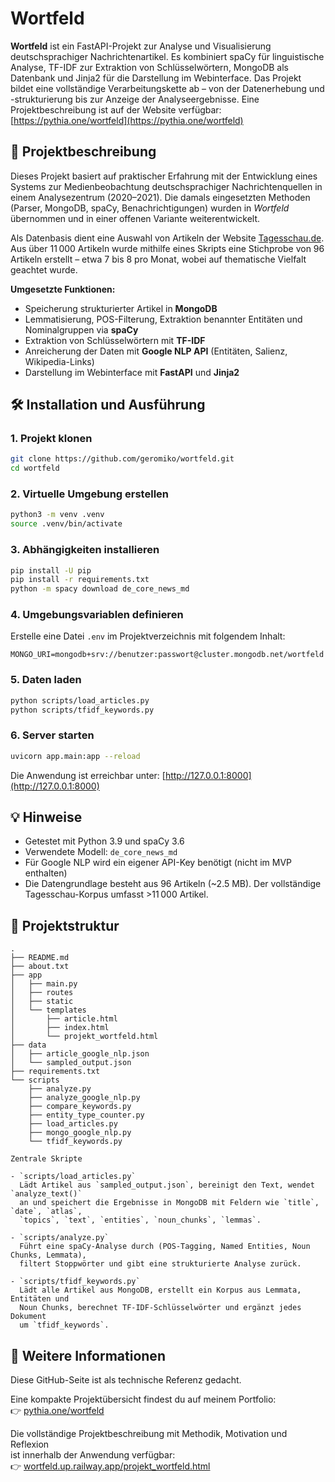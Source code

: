 # Wortfeld

**Wortfeld** ist ein FastAPI-Projekt zur Analyse und Visualisierung deutschsprachiger Nachrichtenartikel. Es kombiniert spaCy für linguistische Analyse, TF-IDF zur Extraktion von Schlüsselwörtern, MongoDB als Datenbank und Jinja2 für die Darstellung im Webinterface. Das Projekt bildet eine vollständige Verarbeitungskette ab – von der Datenerhebung und -strukturierung bis zur Anzeige der Analyseergebnisse.
Eine Projektbeschreibung ist auf der Website verfügbar:  
[https://pythia.one/wortfeld](https://pythia.one/wortfeld)

## 📌 Projektbeschreibung

Dieses Projekt basiert auf praktischer Erfahrung mit der Entwicklung eines Systems zur Medienbeobachtung deutschsprachiger Nachrichtenquellen in einem Analysezentrum (2020–2021). Die damals eingesetzten Methoden (Parser, MongoDB, spaCy, Benachrichtigungen) wurden in *Wortfeld* übernommen und in einer offenen Variante weiterentwickelt.

Als Datenbasis dient eine Auswahl von Artikeln der Website [Tagesschau.de](https://tagesschau.de). Aus über 11 000 Artikeln wurde mithilfe eines Skripts eine Stichprobe von 96 Artikeln erstellt – etwa 7 bis 8 pro Monat, wobei auf thematische Vielfalt geachtet wurde.

**Umgesetzte Funktionen:**

- Speicherung strukturierter Artikel in **MongoDB**
- Lemmatisierung, POS-Filterung, Extraktion benannter Entitäten und Nominalgruppen via **spaCy**
- Extraktion von Schlüsselwörtern mit **TF-IDF**
- Anreicherung der Daten mit **Google NLP API** (Entitäten, Salienz, Wikipedia-Links)
- Darstellung im Webinterface mit **FastAPI** und **Jinja2**

## 🛠️ Installation und Ausführung

### 1. Projekt klonen

```bash
git clone https://github.com/geromiko/wortfeld.git
cd wortfeld
```

### 2. Virtuelle Umgebung erstellen

```bash
python3 -m venv .venv
source .venv/bin/activate
```

### 3. Abhängigkeiten installieren

```bash
pip install -U pip
pip install -r requirements.txt
python -m spacy download de_core_news_md
```

### 4. Umgebungsvariablen definieren

Erstelle eine Datei `.env` im Projektverzeichnis mit folgendem Inhalt:

```env
MONGO_URI=mongodb+srv://benutzer:passwort@cluster.mongodb.net/wortfeld
```

### 5. Daten laden

```bash
python scripts/load_articles.py
python scripts/tfidf_keywords.py
```

### 6. Server starten

```bash
uvicorn app.main:app --reload
```

Die Anwendung ist erreichbar unter: [http://127.0.0.1:8000](http://127.0.0.1:8000)

## 💡 Hinweise

- Getestet mit Python 3.9 und spaCy 3.6
- Verwendete Modell: `de_core_news_md`
- Für Google NLP wird ein eigener API-Key benötigt (nicht im MVP enthalten)
- Die Datengrundlage besteht aus 96 Artikeln (~2.5 MB). Der vollständige Tagesschau-Korpus umfasst >11 000 Artikel.

## 📂 Projektstruktur

```
.
├── README.md
├── about.txt
├── app
│   ├── main.py
│   ├── routes
│   ├── static
│   └── templates
│       ├── article.html
│       ├── index.html
│       └── projekt_wortfeld.html
├── data
│   ├── article_google_nlp.json
│   └── sampled_output.json
├── requirements.txt
└── scripts
    ├── analyze.py
    ├── analyze_google_nlp.py
    ├── compare_keywords.py
    ├── entity_type_counter.py
    ├── load_articles.py
    ├── mongo_google_nlp.py
    └── tfidf_keywords.py

Zentrale Skripte

- `scripts/load_articles.py`  
  Lädt Artikel aus `sampled_output.json`, bereinigt den Text, wendet `analyze_text()`
  an und speichert die Ergebnisse in MongoDB mit Feldern wie `title`, `date`, `atlas`,
  `topics`, `text`, `entities`, `noun_chunks`, `lemmas`.

- `scripts/analyze.py`  
  Führt eine spaCy-Analyse durch (POS-Tagging, Named Entities, Noun Chunks, Lemmata),
  filtert Stoppwörter und gibt eine strukturierte Analyse zurück.

- `scripts/tfidf_keywords.py`  
  Lädt alle Artikel aus MongoDB, erstellt ein Korpus aus Lemmata, Entitäten und
  Noun Chunks, berechnet TF-IDF-Schlüsselwörter und ergänzt jedes Dokument
  um `tfidf_keywords`.
```

## 📖 Weitere Informationen

Diese GitHub-Seite ist als technische Referenz gedacht.

Eine kompakte Projektübersicht findest du auf meinem Portfolio:  
👉 [pythia.one/wortfeld](https://pythia.one/wortfeld)

Die vollständige Projektbeschreibung mit Methodik, Motivation und Reflexion  
ist innerhalb der Anwendung verfügbar:  
👉 [wortfeld.up.railway.app/projekt_wortfeld.html](https://wortfeld.up.railway.app/projekt_wortfeld.html)

